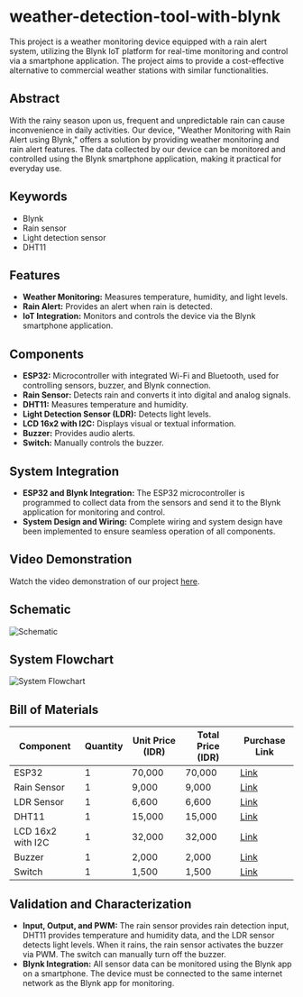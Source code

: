# weather-detection-tool-with-blynk

This project is a weather monitoring device equipped with a rain alert system, utilizing the Blynk IoT platform for real-time monitoring and control via a smartphone application. The project aims to provide a cost-effective alternative to commercial weather stations with similar functionalities.

## Abstract
With the rainy season upon us, frequent and unpredictable rain can cause inconvenience in daily activities. Our device, "Weather Monitoring with Rain Alert using Blynk," offers a solution by providing weather monitoring and rain alert features. The data collected by our device can be monitored and controlled using the Blynk smartphone application, making it practical for everyday use.

## Keywords
- Blynk
- Rain sensor
- Light detection sensor
- DHT11

## Features
- **Weather Monitoring:** Measures temperature, humidity, and light levels.
- **Rain Alert:** Provides an alert when rain is detected.
- **IoT Integration:** Monitors and controls the device via the Blynk smartphone application.

## Components
- **ESP32:** Microcontroller with integrated Wi-Fi and Bluetooth, used for controlling sensors, buzzer, and Blynk connection.
- **Rain Sensor:** Detects rain and converts it into digital and analog signals.
- **DHT11:** Measures temperature and humidity.
- **Light Detection Sensor (LDR):** Detects light levels.
- **LCD 16x2 with I2C:** Displays visual or textual information.
- **Buzzer:** Provides audio alerts.
- **Switch:** Manually controls the buzzer.

## System Integration
- **ESP32 and Blynk Integration:** The ESP32 microcontroller is programmed to collect data from the sensors and send it to the Blynk application for monitoring and control.
- **System Design and Wiring:** Complete wiring and system design have been implemented to ensure seamless operation of all components.

## Video Demonstration
Watch the video demonstration of our project [here](https://youtu.be/XOnppKJMeDY).


## Schematic

![Schematic](images/schematic.jpg)

## System Flowchart

![System Flowchart](images/flowchart.png)


## Bill of Materials
| Component           | Quantity | Unit Price (IDR) | Total Price (IDR) | Purchase Link |
|---------------------|----------|------------------|-------------------|---------------|
| ESP32               | 1        | 70,000           | 70,000            | [Link](https://www.tokopedia.com/hwthinker/esp32-esp-32-wifi-bluetooth-dual-core-development-board-usb-type-c-esp32?extParam=ivf%3Dfalse&src=topads) |
| Rain Sensor         | 1        | 9,000            | 9,000             | [Link](https://www.tokopedia.com/aisyahsa/md0127-sensor-cuaca-air-hujan-rain-arduino-raspberry-pi-md-0127-module?extParam=ivf%3Dfalse&src=search) |
| LDR Sensor          | 1        | 6,600            | 6,600             | [Link](https://www.tokopedia.com/cncstorebandung/cnc-photosenstive-light-ldr-resistance-sensor-cahaya-module?extParam=ivf%3Dfalse&src=search) |
| DHT11               | 1        | 15,000           | 15,000            | [Link](https://www.tokopedia.com/mechatron/dht11-dht-11-dht-11-sensor-suhu-lembab-temperature-humidity-arduino?extParam=ivf%3Dfalse&src=topads) |
| LCD 16x2 with I2C   | 1        | 32,000           | 32,000            | [Link](https://www.tokopedia.com/cncstorebandung/cnc-lcd-1602-char-blue-backlight-with-i2c-serial-interface-module?extParam=ivf%3Dfalse&src=search&refined=true) |
| Buzzer              | 1        | 2,000            | 2,000             | [Link](https://www.tokopedia.com/anugrah-solo/active-buzzer-5v-buser-aktif-5v?extParam=ivf%3Dfalse&src=search) |
| Switch              | 1        | 1,500            | 1,500             | [Link](https://www.tokopedia.com/nivico-online/mini-rocket-switch-kcd5-101-high-quality?extParam=ivf%3Dfalse&src=search) |

## Validation and Characterization
- **Input, Output, and PWM:** The rain sensor provides rain detection input, DHT11 provides temperature and humidity data, and the LDR sensor detects light levels. When it rains, the rain sensor activates the buzzer via PWM. The switch can manually turn off the buzzer.
- **Blynk Integration:** All sensor data can be monitored using the Blynk app on a smartphone. The device must be connected to the same internet network as the Blynk app for monitoring.

